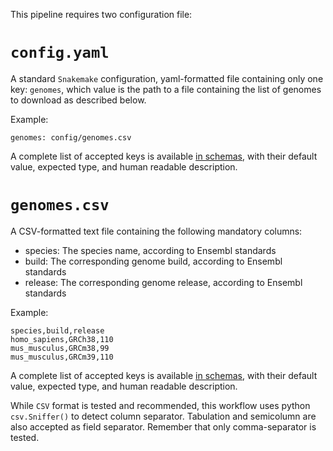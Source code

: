 This pipeline requires two configuration file:

# `config.yaml`

A standard `Snakemake` configuration, yaml-formatted file containing only one 
key: `genomes`, which value is the path to a file containing the list of
genomes to download as described below.

Example:

```
genomes: config/genomes.csv
```

A complete list of accepted keys is available [in schemas](https://github.com/tdayris/fair_genome_indexer/blob/main/workflow/schemas/config.schema.yaml),
with their default value, expected type, and human readable description.


# `genomes.csv`

A CSV-formatted text file containing the following mandatory columns:

* species: The species name, according to Ensembl standards
* build: The corresponding genome build, according to Ensembl standards
* release: The corresponding genome release, according to Ensembl standards

Example:

```
species,build,release
homo_sapiens,GRCh38,110
mus_musculus,GRCm38,99
mus_musculus,GRCm39,110
```

A complete list of accepted keys is available [in schemas](https://github.com/tdayris/fair_genome_indexer/blob/main/workflow/schemas/genomes.schema.yaml),
with their default value, expected type, and human readable description.

While `CSV` format is tested and recommended, this workflow uses python
`csv.Sniffer()` to detect column separator. Tabulation and semicolumn are
also accepted as field separator. Remember that only comma-separator is
tested.
